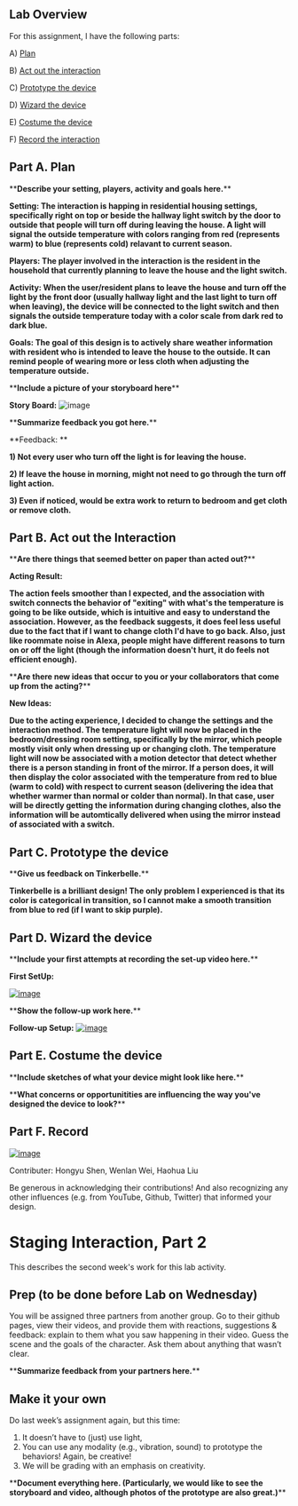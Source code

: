 ## Lab Overview

For this assignment, I have the following parts:

A) [Plan](#part-a-plan) 

B) [Act out the interaction](#part-b-act-out-the-interaction) 

C) [Prototype the device](#part-c-prototype-the-device)

D) [Wizard the device](#part-d-wizard-the-device) 

E) [Costume the device](#part-e-costume-the-device)

F) [Record the interaction](#part-f-record)


## Part A. Plan 

\*\***Describe your setting, players, activity and goals here.**\*\*

**Setting: The interaction is happing in residential housing settings, specifically right on top or beside the hallway light switch by the door to outside that people will turn off during leaving the house. A light will signal the outside temperature with colors ranging from red (represents warm) to blue (represents cold) relavant to current season.**

**Players: The player involved in the interaction is the resident in the household that currently planning to leave the house and the light switch.**

**Activity: When the user/resident plans to leave the house and turn off the light by the front door (usually hallway light and the last light to turn off when leaving), the device will be connected to the light switch and then signals the outside temperature today with a color scale from dark red to dark blue.**

**Goals: The goal of this design is to actively share weather information with resident who is intended to leave the house to the outside. It can remind people of wearing more or less cloth when adjusting the temperature outside.**

\*\***Include a picture of your storyboard here**\*\*

**Story Board:**
![image](https://user-images.githubusercontent.com/42874337/132273124-b62354fc-717b-4fe9-9394-f5613996822b.png)

\*\***Summarize feedback you got here.**\*\*

**Feedback: **

**1) Not every user who turn off the light is for leaving the house.**

**2) If leave the house in morning, might not need to go through the turn off light action.**

**3) Even if noticed, would be extra work to return to bedroom and get cloth or remove cloth.**


## Part B. Act out the Interaction

\*\***Are there things that seemed better on paper than acted out?**\*\*

**Acting Result:**

**The action feels smoother than I expected, and the association with switch connects the behavior of "exiting" with what's the temperature is going to be like outside, which is intuitive and easy to understand the association. However, as the feedback suggests, it does feel less useful due to the fact that if I want to change cloth I'd have to go back. Also, just like roommate noise in Alexa, people might have different reasons to turn on or off the light (though the information doesn't hurt, it do feels not efficient enough).**

\*\***Are there new ideas that occur to you or your collaborators that come up from the acting?**\*\*

**New Ideas:**

**Due to the acting experience, I decided to change the settings and the interaction method. The temperature light will now be placed in the bedroom/dressing room setting, specifically by the mirror, which people mostly visit only when dressing up or changing cloth. The temperature light will now be associated with a motion detector that detect whether there is a person standing in front of the mirror. If a person does, it will then display the color associated with the temperature from red to blue (warm to cold) with respect to current season (delivering the idea that whether warmer than normal or colder than normal). In that case, user will be directly getting the information during changing clothes, also the information will be automtically delivered when using the mirror instead of associated with a switch.**


## Part C. Prototype the device

\*\***Give us feedback on Tinkerbelle.**\*\*

**Tinkerbelle is a brilliant design! The only problem I experienced is that its color is categorical in transition, so I cannot make a smooth transition from blue to red (if I want to skip purple).**


## Part D. Wizard the device

\*\***Include your first attempts at recording the set-up video here.**\*\*

**First SetUp:**

[![image](https://user-images.githubusercontent.com/42874337/132278584-f5033e5b-4604-4d71-b578-11c9b7a78457.png)](https://drive.google.com/file/d/1RqFuBfOTK79hKTt1qTOuxZC4Meb8LcjT/view?usp=sharing)

\*\***Show the follow-up work here.**\*\*

**Follow-up Setup:**
[![image](![image](https://user-images.githubusercontent.com/42874337/132278874-f339754d-1fa6-4902-a26a-a5b9406a33d0.png))](https://drive.google.com/file/d/1U0sXsZ3yTmBszmU2Z3lJ66vWlRolq084/view?usp=sharing)


## Part E. Costume the device

\*\***Include sketches of what your device might look like here.**\*\*



\*\***What concerns or opportunitities are influencing the way you've designed the device to look?**\*\*




## Part F. Record

[![image](https://user-images.githubusercontent.com/42874337/132276912-d56f8408-fe02-4a48-b7ce-1a56d9c2369e.png)](https://drive.google.com/file/d/1VjAQrg9nY_Y2pPlKR1j6hw2vRbeYWdGP/view?usp=sharing)

Contributer: Hongyu Shen, Wenlan Wei, Haohua Liu

Be generous in acknowledging their contributions! And also recognizing any other influences (e.g. from YouTube, Github, Twitter) that informed your design. 



# Staging Interaction, Part 2 

This describes the second week's work for this lab activity.


## Prep (to be done before Lab on Wednesday)

You will be assigned three partners from another group. Go to their github pages, view their videos, and provide them with reactions, suggestions & feedback: explain to them what you saw happening in their video. Guess the scene and the goals of the character. Ask them about anything that wasn’t clear. 

\*\***Summarize feedback from your partners here.**\*\*

## Make it your own

Do last week’s assignment again, but this time: 
1) It doesn’t have to (just) use light, 
2) You can use any modality (e.g., vibration, sound) to prototype the behaviors! Again, be creative!
3) We will be grading with an emphasis on creativity. 

\*\***Document everything here. (Particularly, we would like to see the storyboard and video, although photos of the prototype are also great.)**\*\*

